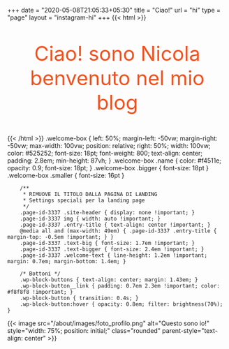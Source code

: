 +++
date = "2020-05-08T21:05:33+05:30"
title = "Ciao!"
url = "hi"
type = "page"
layout = "instagram-hi"
+++
{{< html >}}
<p style="text-align: center !important; color: #f4511e; font-size: 46px !important;">
Ciao! sono Nicola<br/>
benvenuto nel mio blog
</p>
{{< /html >}}
    .welcome-box { left: 50%; margin-left: -50vw; margin-right: -50vw; max-width: 100vw; position: relative; right: 50%; width: 100vw; color: #525252; font-size: 18pt; font-weight: 800; text-align: center; padding: 2.8em; min-height: 87vh; }
    .welcome-box .name { color: #f4511e; opacity: 0.9; font-size: 18pt; }
    .welcome-box .bigger { font-size: 18pt }
    .welcome-box .smaller { font-size: 16pt }

        /**
         * RIMUOVE IL TITOLO DALLA PAGINA DI LANDING
         * Settings speciali per la landing page
         */
        .page-id-3337 .site-header { display: none !important; }
        .page-id-3337 img { width: auto !important; }
        .page-id-3337 .entry-title { text-align: center !important; }
        @media all and (max-width: 49em) { .page-id-3337 .entry-title { margin-top: -0.5em !important; } }
        .page-id-3337 .text-big { font-size: 1.7em !important; }
        .page-id-3337 .text-bigger { font-size: 2.4em !important; }
        .page-id-3337 .welcome-text { line-height: 1.2em !important; margin: 0.7em; margin-bottom: 1.4em; }

        /* Bottoni */
        .wp-block-buttons { text-align: center; margin: 1.43em; }
        .wp-block-button__link { padding: 0.7em 2.3em !important; color: #f8f8f8 !important; }
        .wp-block-button { transition: 0.4s; }
        .wp-block-button:hover { opacity: 0.8em; filter: brightness(70%); }

{{< image src="/about/images/foto_profilo.png" alt="Questo sono io!" style="width: 75%; position: initial;" class="rounded" parent-style="text-align: center" >}}

